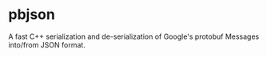 pbjson
======

A fast C++  serialization and de-serialization of Google's protobuf Messages into/from JSON format.
